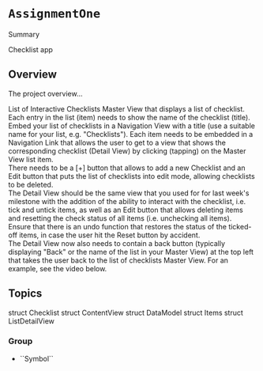 # ``AssignmentOne``

<!--@START_MENU_TOKEN@-->Summary<!--@END_MENU_TOKEN@-->

Checklist app

## Overview

The project overview...

List of Interactive Checklists
Master View that displays a list of checklist. Each entry in the list (item) needs to show the name of the checklist (title).   Embed your list of checklists in a Navigation View with a title (use a suitable name for your list, e.g. "Checklists").  Each item needs to be embedded in a Navigation Link that allows the user to get to a view that shows the corresponding checklist (Detail View) by clicking (tapping) on the Master View list item.  
There needs to be a [+] button that allows to add a new Checklist and an 
Edit button that puts the list of checklists into edit mode, allowing checklists to be deleted.   
The Detail View should be the same view that you used for for last week's milestone with the addition of the ability to interact with the checklist, i.e. tick and untick items, as well as an Edit button that allows deleting items and resetting the check status of all items (i.e. unchecking all items).  
Ensure that there is an undo function that restores the status of the ticked-off items, in case the user hit the Reset button by accident.  
The Detail View now also needs to contain a back button (typically displaying "Back" or the name of the list in your Master View) at the top left that takes the user back to the list of checklists Master View.  For an example, see the video below.

## Topics

struct Checklist
struct ContentView
struct DataModel
struct Items
struct ListDetailView

### <!--@START_MENU_TOKEN@-->Group<!--@END_MENU_TOKEN@-->

- <!--@START_MENU_TOKEN@-->``Symbol``<!--@END_MENU_TOKEN@-->

